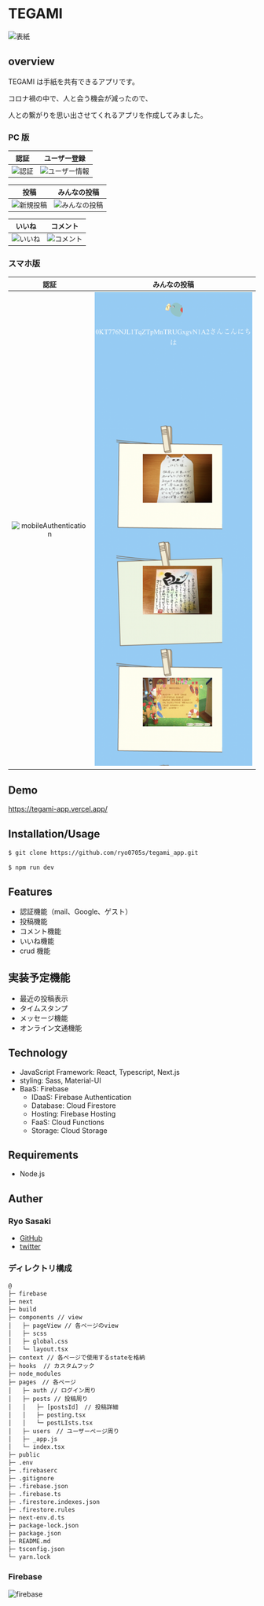 # TEGAMI

![表紙](https://user-images.githubusercontent.com/76162690/144736161-b04347cc-418c-4afb-b7c5-2449443f8dc0.png)

## overview

TEGAMI は手紙を共有できるアプリです。

コロナ禍の中で、人と会う機会が減ったので、

人との繋がりを思い出させてくれるアプリを作成してみました。

### PC 版

|                認証                |             ユーザー登録             |
| :--------------------------------: | :----------------------------------: |
| ![認証](https://user-images.githubusercontent.com/76162690/144736189-ece8bce8-b0df-4d05-8ca3-eee48196fcbe.png) | ![ユーザー情報](https://user-images.githubusercontent.com/76162690/144736201-3829cbcc-fe68-4a0f-a859-0c41d300801e.png) |

|              投稿               |             みんなの投稿              |
| :-----------------------------: | :-----------------------------------: |
| ![新規投稿](https://user-images.githubusercontent.com/76162690/144736206-2865e9e7-d726-45bc-87d8-145ffded2a41.png) | ![みんなの投稿](https://user-images.githubusercontent.com/76162690/144736209-ea96cef7-6c66-4086-bfd9-c01c5b5496e1.png) |

|               いいね               |              コメント              |
| :--------------------------------: | :--------------------------------: |
| ![いいね](https://user-images.githubusercontent.com/76162690/144736216-fbc5ec94-23b7-4ba6-b4c0-ee2b2836a030.png) | ![コメント](https://user-images.githubusercontent.com/76162690/144736258-9ff45255-3456-4b19-b66b-861fda4b4726.png) |

### スマホ版

|                   認証                   |                みんなの投稿                 |
| :--------------------------------------: | :-----------------------------------------: |
| <img width="253" alt="mobileAuthentication" src="https://user-images.githubusercontent.com/76162690/144736425-9993f4a9-72e6-4ae0-bf25-59d6ea241dbd.png"> | ![みんなの投稿](public/mobilePostLists.png) |

## Demo

https://tegami-app.vercel.app/

## Installation/Usage

```
$ git clone https://github.com/ryo0705s/tegami_app.git
```

```
$ npm run dev
```

## Features

- 認証機能（mail、Google、ゲスト）
- 投稿機能
- コメント機能
- いいね機能
- crud 機能

## 実装予定機能

- 最近の投稿表示
- タイムスタンプ
- メッセージ機能
- オンライン文通機能

## Technology

- JavaScript Framework: React, Typescript, Next.js
- styling: Sass, Material-UI
- BaaS: Firebase
  - IDaaS: Firebase Authentication
  - Database: Cloud Firestore
  - Hosting: Firebase Hosting
  - FaaS: Cloud Functions
  - Storage: Cloud Storage

## Requirements

- Node.js

## Auther

### Ryo Sasaki

- [GitHub](https://github.com/ryo0705s)
- [twitter](https://twitter.com/DwmGlory)

### ディレクトリ構成

```
@
├─ firebase
├─ next
├─ build
├─ components // view
│   ├─ pageView // 各ページのview
│   ├─ scss
│   ├─ global.css
│   └─ layout.tsx
├─ context // 各ページで使用するstateを格納
├─ hooks  // カスタムフック
├─ node_modules
├─ pages　// 各ページ
│   ├─ auth // ログイン周り
│   ├─ posts // 投稿周り
│   │   ├─ [postsId]　// 投稿詳細
│   │   ├─ posting.tsx
│   │   └─ postLIsts.tsx
│   ├─ users　// ユーザーページ周り
│   ├─ _app.js
│   └─ index.tsx
├─ public
├─ .env
├─ .firebaserc
├─ .gitignore
├─ .firebase.json
├─ .firebase.ts
├─ .firestore.indexes.json
├─ .firestore.rules
├─ next-env.d.ts
├─ package-lock.json
├─ package.json
├─ README.md
├─ tsconfig.json
└─ yarn.lock
```

### Firebase
![firebase](https://user-images.githubusercontent.com/76162690/144736132-a62e8410-d612-4c0f-a401-b92114ccaa36.png)
